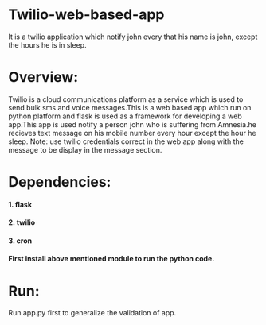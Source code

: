 # Twilio-web-based-app
It is a twilio application which notify john every that his name is john, except the hours he is in sleep.
# Overview:
Twilio is a cloud communications platform as a service which is used to send bulk sms and voice messages.This is a web based app which run on python platform and flask is used as a framework for developing a web app.This app is used notify a person john who is suffering from Amnesia.he recieves text message on his mobile number every hour except the hour he sleep.
Note: use twilio credentials correct in the web app along with the message to be display in the message section.
# Dependencies:
#### 1. flask
#### 2. twilio
#### 3. cron
#### First install above mentioned module to run the python code.
# Run:
Run app.py first to generalize the validation of app.





